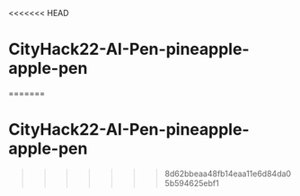 <<<<<<< HEAD
# CityHack22-AI-Pen-pineapple-apple-pen
=======
# CityHack22-AI-Pen-pineapple-apple-pen
>>>>>>> 8d62bbeaa48fb14eaa11e6d84da05b594625ebf1
